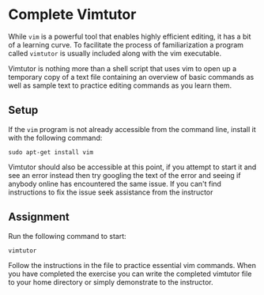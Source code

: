 # Complete Vimtutor

While `vim` is a powerful tool that enables highly efficient editing, it has
a bit of a learning curve. To facilitate the process of familiarization a
program called `vimtutor` is usually included along with the vim executable.

Vimtutor is nothing more than a shell script that uses vim to open up a
temporary copy of a text file containing an overview of basic commands as well as
sample text to practice editing commands as you learn them.

## Setup

If the `vim` program is not already accessible from the command line, install it
with the following command:

    sudo apt-get install vim

Vimtutor should also be accessible at this point, if you attempt to start it and
see an error instead then try googling the text of the error and seeing if anybody
online has encountered the same issue. If you can't find instructions to fix the
issue seek assistance from the instructor

## Assignment

Run the following command to start:

    vimtutor

Follow the instructions in the file to practice essential vim commands. When you
have completed the exercise you can write the completed vimtutor file to your
home directory or simply demonstrate to the instructor.

